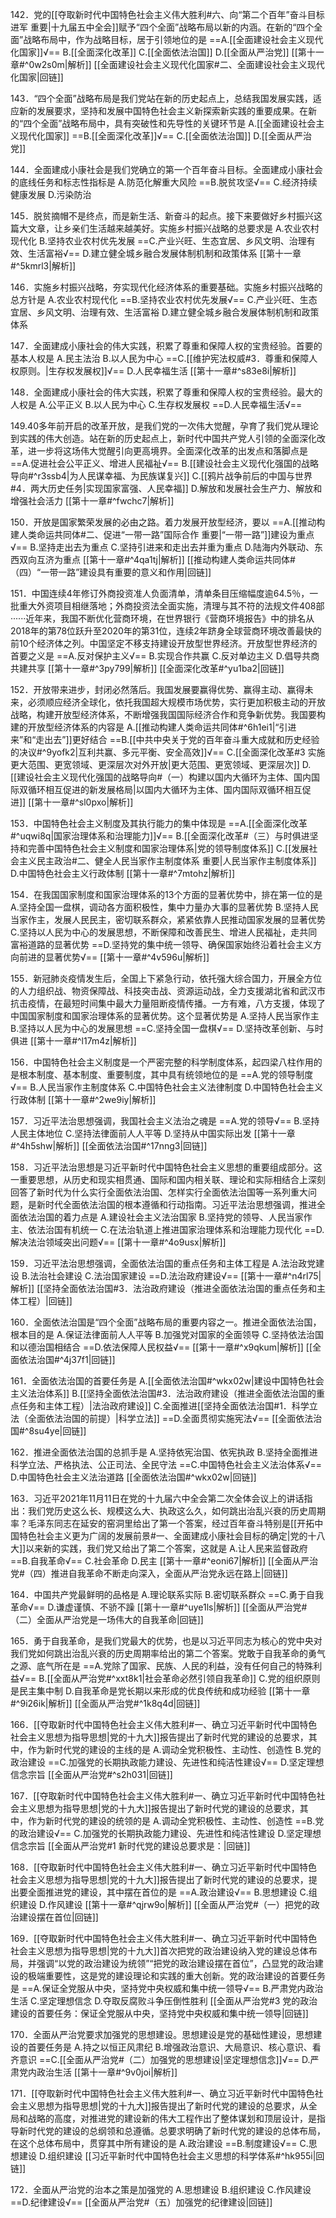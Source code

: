 142．党的[[夺取新时代中国特色社会主义伟大胜利#六、向“第二个百年”奋斗目标进军 重要|十九届五中全会]]赋予“四个全面”战略布局以新的内涵。在新的“四个全面”战略布局中，作为战略目标，居于引领地位的是
==A.[[全面建设社会主义现代化国家]]√==
B.[[全面深化改革]]
C.[[全面依法治国]]
D.[[全面从严治党]]
[[第十一章#^0w2s0m|解析]]
[[全面建设社会主义现代化国家#二、全面建设社会主义现代化国家|回链]]

143．“四个全面”战略布局是我们党站在新的历史起点上，总结我国发展实践，适应新的发展要求，坚持和发展中国特色社会主义新探索新实践的重要成果。在新的“四个全面”战略布局中，具有突破性和先导性的关键环节是
A.[[全面建设社会主义现代化国家]]
==B.[[全面深化改革]]√==
C.[[全面依法治国]]
D.[[全面从严治党]]

144．全面建成小康社会是我们党确立的第一个百年奋斗目标。全面建成小康社会的底线任务和标志性指标是
A.防范化解重大风险
==B.脱贫攻坚√==
C.经济持续健康发展
D.污染防治

145．脱贫摘帽不是终点，而是新生活、新奋斗的起点。接下来要做好乡村振兴这篇大文章，让乡亲们生活越来越美好。实施乡村振兴战略的总要求是
A.农业农村现代化
B.坚持农业农村优先发展
==C.产业兴旺、生态宜居、乡风文明、治理有效、生活富裕√==
D.建立健全城乡融合发展体制机制和政策体系
[[第十一章#^5kmrl3|解析]]

146．实施乡村振兴战略，夯实现代化经济体系的重要基础。实施乡村振兴战略的总方针是
A.农业农村现代化
==B.坚持农业农村优先发展√==
C.产业兴旺、生态宜居、乡风文明、治理有效、生活富裕
D.建立健全城乡融合发展体制机制和政策体系

147．全面建成小康社会的伟大实践，积累了尊重和保障人权的宝贵经验。首要的基本人权是
A.民主法治
B.以人民为中心
==C.[[维护宪法权威#3．尊重和保障人权原则。|生存权发展权]]√==
D.人民幸福生活
[[第十一章#^s83e8i|解析]]

148．全面建成小康社会的伟大实践，积累了尊重和保障人权的宝贵经验。最大的人权是
A.公平正义
B.以人民为中心
C.生存权发展权
==D.人民幸福生活√==

149.40多年前开启的改革开放，是我们党的一次伟大觉醒，孕育了我们党从理论到实践的伟大创造。站在新的历史起点上，新时代中国共产党人引领的全面深化改革，进一步将这场伟大觉醒引向更高境界。全面深化改革的出发点和落脚点是
==A.促进社会公平正义、增进人民福祉√==
B.[[建设社会主义现代化强国的战略导向#^r3ssb4|为人民谋幸福、为民族谋复兴]]
C.[[鸦片战争前后的中国与世界#4．两大历史任务|实现国家富强、人民幸福]]
D.解放和发展社会生产力、解放和增强社会活力
[[第十一章#^fwchc7|解析]]

150．开放是国家繁荣发展的必由之路。着力发展开放型经济，要以
==A.[[推动构建人类命运共同体#二、促进“一带一路”国际合作 重要|“一带一路”]]建设为重点√==
B.坚持走出去为重点
C.坚持引进来和走出去并重为重点
D.陆海内外联动、东西双向互济为重点
[[第十一章#^4qa1tj|解析]]
[[推动构建人类命运共同体#（四）“一带一路”建设具有重要的意义和作用|回链]]

151．中国连续4年修订外商投资准人负面清单，清单条目压缩幅度逾64.5％，一批重大外资项目相继落地；外商投资法全面实施，清理与其不符的法规文件408部······近年来，我国不断优化营商环境，在世界银行《营商环境报告》中的排名从2018年的第78位跃升至2020年的第31位，连续2年跻身全球营商环境改善最快的前10个经济体之列。中国坚定不移支持建设开放型世界经济。开放型世界经济的首要之义是
==A.反对保护主义√==
B.实现合作共赢
C.反对单边主义
D.倡导共商共建共享
[[第十一章#^3py799|解析]]
[[全面深化改革#^yu1ba2|回链]]

152．开放带来进步，封闭必然落后。我国发展要赢得优势、赢得主动、赢得未来，必须顺应经济全球化，依托我国超大规模市场优势，实行更加积极主动的开放战略，构建开放型经济体系，不断增强我国国际经济合作和竞争新优势。我国要构建的开放型经济体系的内容是
A.[[推动构建人类命运共同体#^6h1ei1|“引进来”和“走出去”]]更好结合
==B.[[中共中央关于党的百年奋斗重大成就和历史经验的决议#^9yofk2|互利共赢、多元平衡、安全高效]]√==
C.[[全面深化改革#3 实施更大范围、更宽领域、更深层次对外开放|更大范围、更宽领域、更深层次]]
D.[[建设社会主义现代化强国的战略导向#（一）构建以国内大循环为主体、国内国际双循环相互促进的新发展格局|以国内大循环为主体、国内国际双循环相互促进]]
[[第十一章#^sl0pxo|解析]]

153．中国特色社会主义制度及其执行能力的集中体现是
==A.[[全面深化改革#^uqwi8q|国家治理体系和治理能力]]√==
B.[[全面深化改革#（三）与时俱进坚持和完善中国特色社会主义制度和国家治理体系|党的领导制度体系]]
C.[[发展社会主义民主政治#二、健全人民当家作主制度体系 重要|人民当家作主制度体系]]
D.中国特色社会主义行政体制
[[第十一章#^7mtohz|解析]]

154．在我国国家制度和国家治理体系的13个方面的显著优势中，排在第一位的是
A.坚持全国一盘棋，调动各方面积极性，集中力量办大事的显著优势
B.坚持人民当家作主，发展人民民主，密切联系群众，紧紧依靠人民推动国家发展的显著优势
C.坚持以人民为中心的发展思想，不断保障和改善民生、增进人民福祉，走共同富裕道路的显著优势
==D.坚持党的集中统一领导、确保国家始终沿着社会主义方向前进的显著优势√==
[[第十一章#^4v596u|解析]]

155．新冠肺炎疫情发生后，全国上下紧急行动，依托强大综合国力，开展全方位的人力组织战、物资保障战、科技突击战、资源运动战，全力支援湖北省和武汉市抗击疫情，在最短时间集中最大力量阻断疫情传播。一方有难，八方支援，体现了中国国家制度和国家治理体系的显著优势。这个显著优势是
A.坚持人民当家作主
B.坚持以人民为中心的发展思想
==C.坚持全国一盘棋√==
D.坚持改革创新、与时俱进
[[第十一章#^l17m4z|解析]]

156．中国特色社会主义制度是一个严密完整的科学制度体系，起四梁八柱作用的是根本制度、基本制度、重要制度，其中具有统领地位的是
==A.党的领导制度√==
B.人民当家作主制度体系
C.中国特色社会主义法律制度
D.中国特色社会主义行政体制
[[第十一章#^2we9iy|解析]]

157．习近平法治思想强调，我国社会主义法治之魂是
==A.党的领导√==
B.坚持人民主体地位
C.坚持法律面前人人平等
D.坚持从中国实际出发
[[第十一章#^4h5shw|解析]]
[[全面依法治国#^17nng3|回链]]

158．习近平法治思想是习近平新时代中国特色社会主义思想的重要组成部分。这一重要思想，从历史和现实相贯通、国际和国内相关联、理论和实际相结合上深刻回答了新时代为什么实行全面依法治国、怎样实行全面依法治国等一系列重大问题，是新时代全面依法治国的根本遵循和行动指南。习近平法治思想强调，推进全面依法治国的着力点是
A.建设社会主义法治国家
B.坚持党的领导、人民当家作主、依法治国有机统一
C.在法治轨道上推进国家治理体系和治理能力现代化
==D.解决法治领域突出问题√==
[[第十一章#^4o9usx|解析]]

159．习近平法治思想强调，全面依法治国的重点任务和主体工程是
A.法治政党建设
B.法治社会建设
C.法治国家建设
==D.法治政府建设√==
[[第十一章#^n4rl75|解析]]
[[坚持全面依法治国#3．法治政府建设（推进全面依法治国的重点任务和主体工程）|回链]]

160．全面依法治国是“四个全面”战略布局的重要内容之一。推进全面依法治国，根本目的是
A.保证法律面前人人平等
B.加强党对国家的全面领导
C.坚持依法治国和以德治国相结合
==D.依法保障人民权益√==
[[第十一章#^x9qkum|解析]]
[[全面依法治国#^4j37f1|回链]]

161．全面依法治国的首要任务是
A.[[全面依法治国#^wkx02w|建设中国特色社会主义法治体系]]
B.[[坚持全面依法治国#3．法治政府建设（推进全面依法治国的重点任务和主体工程）|法治政府建设]]
C.全面推进[[坚持全面依法治国#1．科学立法（全面依法治国的前提）|科学立法]]
==D.全面贯彻实施宪法√==
[[全面依法治国#^8su4ye|回链]]

162．推进全面依法治国的总抓手是
A.坚持依宪治国、依宪执政
B.坚持全面推进科学立法、严格执法、公正司法、全民守法
==C.中国特色社会主义法治体系√==
D.中国特色社会主义法治道路
[[全面依法治国#^wkx02w|回链]]

163．习近平2021年11月11日在党的十九届六中全会第二次全体会议上的讲话指出：我们党历史这么长、规模这么大、执政这么久，如何跳出治乱兴衰的历史周期率？毛泽东同志在延安的窑洞里给出了第一个答案，经过百年奋斗特别是[[开拓中国特色社会主义更为广阔的发展前景#一、全面建成小康社会目标的确定|党的十八大]]以来新的实践，我们党又给出了第二个答案，这就是
A.让人民来监督政府
==B.自我革命√==
C.社会革命
D.民主
[[第十一章#^eoni67|解析]]
[[全面从严治党#（四）推进自我革命不断走向深入，全面从严治党永远在路上|回链]]

164．中国共产党最鲜明的品格是
A.理论联系实际
B.密切联系群众
==C.勇于自我革命√==
D.谦虚谨慎、不骄不躁
[[第十一章#^uye1ls|解析]]
[[全面从严治党#（二）全面从严治党是一场伟大的自我革命|回链]]

165．勇于自我革命，是我们党最大的优势，也是以习近平同志为核心的党中央对我们党如何跳出治乱兴衰的历史周期率给出的第二个答案。党敢于自我革命的勇气之源、底气所在是
==A.党除了国家、民族、人民的利益，没有任何自己的特殊利益√==
B.[[全面从严治党#^xxt8k1|社会革命必然引领自我革命]]
C.党的组织原则是民主集中制
D.自我革命是党长期以来形成的优良传统和成功经验
[[第十一章#^9i26ik|解析]]
[[全面从严治党#^1k8q4d|回链]]

166．[[夺取新时代中国特色社会主义伟大胜利#一、确立习近平新时代中国特色社会主义思想为指导思想|党的十九大]]报告提出了新时代党的建设的总要求，其中，作为新时代党的建设的主线的是
A.调动全党积极性、主动性、创造性
B.党的政治建设
==C.加强党的长期执政能力建设、先进性和纯洁性建设√==
D.坚定理想信念宗旨
[[全面从严治党#^s2h031|回链]]

167．[[夺取新时代中国特色社会主义伟大胜利#一、确立习近平新时代中国特色社会主义思想为指导思想|党的十九大]]报告提出了新时代党的建设的总要求，其中，作为新时代党的建设的统领的是
A.调动全党积极性、主动性、创造性
==B.党的政治建设√==
C.加强党的长期执政能力建设、先进性和纯洁性建设
D.坚定理想信念宗旨
[[全面从严治党#1 新时代党的建设总要求是：|回链]]

168．[[夺取新时代中国特色社会主义伟大胜利#一、确立习近平新时代中国特色社会主义思想为指导思想|党的十九大]]报告提出了新时代党的建设的总要求，提出要全面推进党的建设，其中摆在首位的是
==A.政治建设√==
B.思想建设
C.组织建设
D.作风建设
[[第十一章#^qjrw9o|解析]]
[[全面从严治党#（一）把党的政治建设摆在首位|回链]]

169．[[夺取新时代中国特色社会主义伟大胜利#一、确立习近平新时代中国特色社会主义思想为指导思想|党的十九大]]首次把党的政治建设纳入党的建设总体布局，并强调“以党的政治建设为统领”“把党的政治建设摆在首位”，凸显党的政治建设的极端重要性，这是党的建设理论和实践的重大创新。党的政治建设的首要任务是
==A.保证全党服从中央，坚持党中央权威和集中统一领导√==
B.严肃党内政治生活
C.坚定理想信念
D.夺取反腐败斗争压倒性胜利
[[全面从严治党#3 党的政治建设的首要任务：保证全党服从中央，坚持党中央权威和集中统一领导|回链]]

170．全面从严治党要求加强党的思想建设。思想建设是党的基础性建设，思想建设的首要任务是
A.持之以恒正风肃纪
B.增强政治意识、大局意识、核心意识、看齐意识
==C.[[全面从严治党#（二）加强党的思想建设|坚定理想信念]]√==
D.严肃党内政治生活
[[第十一章#^9v0joi|解析]]

171．[[夺取新时代中国特色社会主义伟大胜利#一、确立习近平新时代中国特色社会主义思想为指导思想|党的十九大]]报告提出了新时代党的建设的总要求，从全局和战略的高度，对推进党的建设新的伟大工程作出了整体谋划和顶层设计，是指导新时代党的建设的总纲领和总遵循。总要求明确了新时代党的建设的总体布局，在这个总体布局中，贯穿其中所有建设的是
A.政治建设
==B.制度建设√==
C.思想建设
D.组织建设
[[习近平新时代中国特色社会主义思想的科学体系#^hk955i|回链]]

172．全面从严治党的治本之策是加强党的
A.思想建设
B.组织建设
C.作风建设
==D.纪律建设√==
[[全面从严治党#（五）加强党的纪律建设|回链]]
